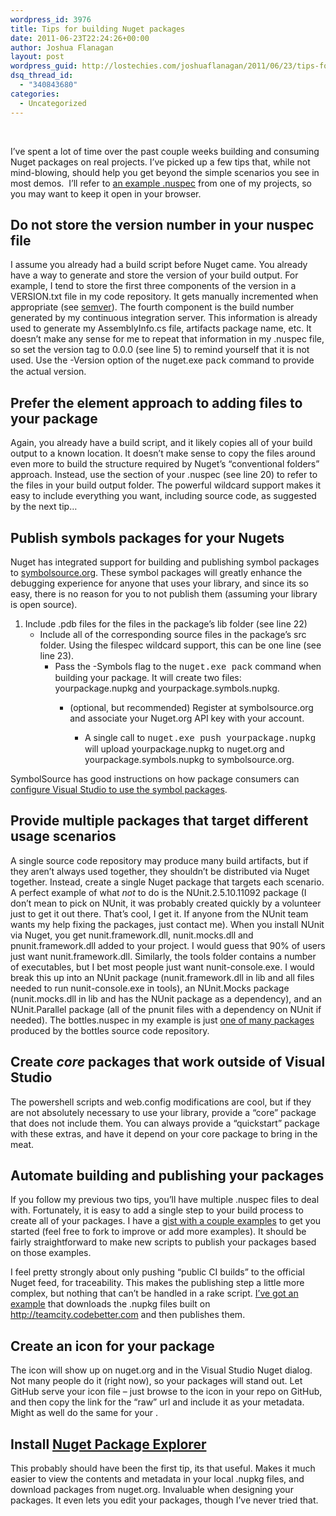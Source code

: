 ```yaml
---
wordpress_id: 3976
title: Tips for building Nuget packages
date: 2011-06-23T22:24:26+00:00
author: Joshua Flanagan
layout: post
wordpress_guid: http://lostechies.com/joshuaflanagan/2011/06/23/tips-for-building-nuget-packages/
dsq_thread_id:
  - "340843680"
categories:
  - Uncategorized
---
```

&nbsp;

I&#8217;ve spent a lot of time over the past couple weeks building and consuming Nuget packages on real projects. I&#8217;ve picked up a few tips that, while not mind-blowing, should help you get beyond the simple scenarios you see in most demos.&nbsp; I&#8217;ll refer to <a href="https://github.com/DarthFubuMVC/bottles/blob/6d82e063fd889ac1909c98adc369a97b4c1e377e/packaging/nuget/bottles.nuspec" target="_blank">an example .nuspec</a> from one of my projects, so you may want to keep it open in your browser.

## Do not store the version number in your nuspec file

I assume you already had a build script before Nuget came. You already have a way to generate and store the version of your build output. For example, I tend to store the first three components of the version in a VERSION.txt file in my code repository. It gets manually incremented when appropriate (see <a href="http://semver.org/" target="_blank">semver</a>). The fourth component is the build number generated by my continuous integration server. This information is already used to generate my AssemblyInfo.cs file, artifacts package name, etc. It doesn&#8217;t make any sense for me to repeat that information in my .nuspec file, so set the version tag to 0.0.0 (see line 5) to remind yourself that it is not used. Use the -Version option of the nuget.exe <font face="Courier New">pack</font> command to provide the actual version.

## Prefer the <files> element approach to adding files to your package

Again, you already have a build script, and it likely copies all of your build output to a known location. It doesn&#8217;t make sense to copy the files around even more to build the structure required by Nuget&#8217;s &#8220;conventional folders&#8221; approach. Instead, use the <files> section of your .nuspec (see line 20) to refer to the files in your build output folder. The powerful wildcard support makes it easy to include everything you want, including source code, as suggested by the next tip&#8230;

## Publish symbols packages for your Nugets

Nuget has integrated support for building and publishing symbol packages to <a href="http://www.symbolsource.org/" target="_blank">symbolsource.org</a>. These symbol packages will greatly enhance the debugging experience for anyone that uses your library, and since its so easy, there is no reason for you to not publish them (assuming your library is open source).

  1. Include .pdb files for the files in the package&#8217;s lib folder (see line 22) 
      * Include all of the corresponding source files in the package&#8217;s src folder. Using the filespec wildcard support, this can be one line (see line 23). 
          * Pass the -Symbols flag to the <font face="Courier New">nuget.exe pack</font> command when building your package. It will create two files: yourpackage.nupkg and yourpackage.symbols.nupkg. 
              * (optional, but recommended) Register at symbolsource.org and associate your Nuget.org API key with your account. 
                  * A single call to <font face="Courier New">nuget.exe push yourpackage.nupkg</font> will upload yourpackage.nupkg to nuget.org and yourpackage.symbols.nupkg to symbolsource.org. </ol> 
                SymbolSource has good instructions on how package consumers can <a href="http://www.symbolsource.org/Public/Home/VisualStudio" target="_blank">configure Visual Studio to use the symbol packages</a>.
                
                ## Provide multiple packages that target different usage scenarios
                
                A single source code repository may produce many build artifacts, but if they aren&#8217;t always used together, they shouldn&#8217;t be distributed via Nuget together. Instead, create a single Nuget package that targets each scenario. A perfect example of what _not_ to do is the NUnit.2.5.10.11092 package (I don&#8217;t mean to pick on NUnit, it was probably created quickly by a volunteer just to get it out there. That&#8217;s cool, I get it. If anyone from the NUnit team wants my help fixing the packages, just contact me). When you install NUnit via Nuget, you get nunit.framework.dll, nunit.mocks.dll and pnunit.framework.dll added to your project. I would guess that 90% of users just want nunit.framework.dll. Similarly, the tools folder contains a number of executables, but I bet most people just want nunit-console.exe. I would break this up into an NUnit package (nunit.framework.dll in lib and all files needed to run nunit-console.exe in tools), an NUnit.Mocks package (nunit.mocks.dll in lib and has the NUnit package as a dependency), and an NUnit.Parallel package (all of the pnunit files with a dependency on NUnit if needed). The bottles.nuspec in my example is just <a href="https://github.com/DarthFubuMVC/bottles/tree/d94241ff8ee4582428e73a3e3324a9b5c875f30b/packaging/nuget" target="_blank">one of many packages</a> produced by the bottles source code repository.
                
                ## **Create _core_ packages that work outside of Visual Studio**
                
                The powershell scripts and web.config modifications are cool, but if they are not absolutely necessary to use your library, provide a &#8220;core&#8221; package that does not include them. You can always provide a &#8220;quickstart&#8221; package with these extras, and have it depend on your core package to bring in the meat.
                
                ## Automate building and publishing your packages
                
                If you follow my previous two tips, you&#8217;ll have multiple .nuspec files to deal with. Fortunately, it is easy to add a single step to your build process to create all of your packages. I have a <a href="https://gist.github.com/1044131" target="_blank">gist with a couple examples</a> to get you started (feel free to fork to improve or add more examples). It should be fairly straightforward to make new scripts to publish your packages based on those examples.
                
                I feel pretty strongly about only pushing &#8220;public CI builds&#8221; to the official Nuget feed, for traceability. This makes the publishing step a little more complex, but nothing that can&#8217;t be handled in a rake script. <a href="https://gist.github.com/1044142" target="_blank">I&#8217;ve got an example</a> that downloads the .nupkg files built on <http://teamcity.codebetter.com> and then publishes them.
                
                ## Create an icon for your package
                
                The icon will show up on nuget.org and in the Visual Studio Nuget dialog. Not many people do it (right now), so your packages will stand out. Let GitHub serve your icon file &#8211; just browse to the icon in your repo on GitHub, and then copy the link for the &#8220;raw&#8221; url and include it as your <iconUrl> metadata. Might as well do the same for your <licenseUrl>.
                
                ## Install <a href="http://nuget.codeplex.com/releases/view/59864" target="_blank">Nuget Package Explorer</a>
                
                This probably should have been the first tip, its that useful. Makes it much easier to view the contents and metadata in your local .nupkg files, and download packages from nuget.org. Invaluable when designing your packages. It even lets you edit your packages, though I&#8217;ve never tried that.